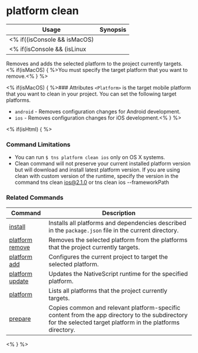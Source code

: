 platform clean
==========

Usage | Synopsis
------|-------
<% if((isConsole && isMacOS) || isHtml) { %>General | `$ tns platform clean <Platform>`<% } %>
<% if(isConsole && (isLinux || isWindows)) { %>General | `$ tns platform clean android`<% } %>

Removes and adds the selected platform to the project currently targets. <% if(isMacOS) { %>You must specify the target platform that you want to remove.<% } %>

<% if(isMacOS) { %>### Attributes
`<Platform>` is the target mobile platform that you want to clean in your project. You can set the following target platforms.
* `android` - Removes configuration changes for Android development.
* `ios` - Removes configuration changes for iOS development.<% } %>

<% if(isHtml) { %>
### Command Limitations

* You can run `$ tns platform clean ios` only on OS X systems.
* Clean command will not preserve your current installed platform version but will download and install latest platform version. If you are using clean with custom version of the runtime, specify the version in the command tns clean ios@2.1.0 or tns clean ios --frameworkPath <path-to-tgz>

### Related Commands

Command | Description
----------|----------
[install](install.html) | Installs all platforms and dependencies described in the `package.json` file in the current directory.
[platform remove](platform-remove.html) | Removes the selected platform from the platforms that the project currently targets.
[platform add](platform-add.html) | Configures the current project to target the selected platform.
[platform update](platform-update.html) | Updates the NativeScript runtime for the specified platform.
[platform](platform.html) | Lists all platforms that the project currently targets.
[prepare](prepare.html) | Copies common and relevant platform-specific content from the app directory to the subdirectory for the selected target platform in the platforms directory.
<% } %>